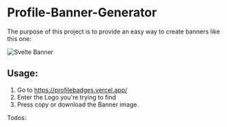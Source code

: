 # Profile-Banner-Generator

The purpose of this project is to provide an easy way to create banners like this one: 

![Svelte Banner](https://img.shields.io/badge/Svelte-FF3E00?style=for-the-badge&logo=Svelte&logoColor=FFFFFF)

## Usage: 

1. Go to https://profilebadges.vercel.app/
2. Enter the Logo you're trying to find
3. Press copy or download the Banner image.

Todos:

<!-- TODO: search suggestions with fitting icons -->
<!-- TODO: UI / Design -->
<!-- TODO: Option to preserve the orginial icon (change bg color for contrast) -->